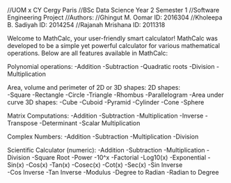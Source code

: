 //UOM x CY Cergy Paris
//BSc Data Science Year 2 Semester 1
//Software Engineering Project
//Authors:
//Ghingut M. Oomar ID: 2016304
//Kholeepa B. Sadiyah ID: 2014254
//Rajanah Mrishana ID: 2011318

Welcome to MathCalc, your user-friendly smart calculator!
MathCalc was developed to be a simple yet powerful calculator for various 
mathematical operations. Below are all features available in MathCalc:

Polynomial operations:
		 -Addition 
		 -Subtraction
		 -Quadratic roots
		 -Division
		 -Multiplication

Area, volume and perimeter of 2D or 3D shapes:
	2D shapes:                                                                                                                 
		 -Square
		 -Rectangle
		 -Circle
		 -Triangle
		 -Rhombus
		 -Parallelogram
		 -Area under curve
	3D shapes:
		 -Cube
		 -Cuboid
		 -Pyramid
		 -Cylinder
		 -Cone
		 -Sphere

Matrix Computations:
		 -Addition
	 	 -Subtraction
	 	 -Multiplication
		 -Inverse
		 -Transpose
		 -Determinant
		 -Scalar Multiplication

Complex Numbers:
	 	 -Addition
		 -Subtraction
 		 -Multiplication
		 -Division

Scientific Calculator (numeric):
		 -Addition
		 -Subtraction
		 -Multiplication
		 -Division
		 -Square Root
		 -Power
		 -10^x
		 -Factorial
		 -Log10(x)
		 -Exponential
		 -Sin(x)
		 -Cos(x)
		 -Tan(x)
		 -Cosec(x)
		 -Cot(x)
		 -Sec(x)
		 -Sin Inverse  
		 -Cos Inverse
	  	 -Tan Inverse
	  	 -Modulus
	  	 -Degree to Radian
	  	 -Radian to Degree





